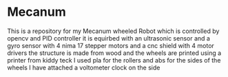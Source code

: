 # Mecanum
This is a repository for my Mecanum wheeled Robot which is controlled by opencv and PID controller
it is equirbed with an ultrasonic sensor and a gyro sensor 
with 4 nima 17 stepper motors and a cnc shield with 4 motor drivers 
the structure is made from wood and the wheels are printed using a printer from kiddy teck 
I used pla for the rollers and abs for the sides of the wheels 
I have attached a voltometer clock on the side 

